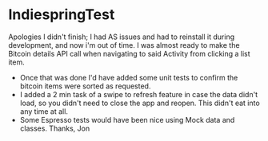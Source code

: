 # IndiespringTest

Apologies I didn't finish; I had AS issues and had to reinstall it during development, and now i'm out of time.
I was almost ready to make the Bitcoin details API call when navigating to said Activity from clicking a list item.
* Once that was done I'd have added some unit tests to confirm the bitcoin items were sorted as requested.
* I added a 2 min task of a swipe to refresh feature in case the data didn't load, so you didn't need to close the app and reopen. This didn't eat into any time at all.
* Some Espresso tests would have been nice using Mock data and classes.
Thanks,
Jon

